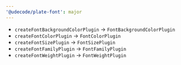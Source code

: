```yaml
---
'@udecode/plate-font': major
---
```


- `createFontBackgroundColorPlugin` -> `FontBackgroundColorPlugin`
- `createFontColorPlugin` -> `FontColorPlugin`
- `createFontSizePlugin` -> `FontSizePlugin`
- `createFontFamilyPlugin` -> `FontFamilyPlugin`
- `createFontWeightPlugin` -> `FontWeightPlugin`
